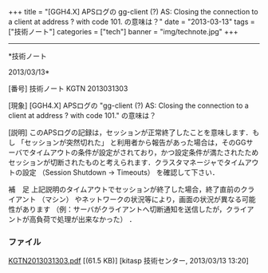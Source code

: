 ﻿+++
title = "[GGH4.X] APSログの gg-client (?) AS: Closing the connection to a client at address ? with code 101. の意味は？"
date = "2013-03-13"
tags = ["技術ノート"]
categories = ["tech"]
banner = "img/technote.jpg"
+++

-----------------------------------------------------------------------------------------------------------------------------

*技術ノート

2013/03/13*


[番号]
技術ノート KGTN 2013031303

[現象]
[GGH4.X] APSログの "gg-client (?) AS: Closing the connection to a
client at address ? with code 101." の意味は？

[説明]
このAPSログの記録は，セッションが正常終了したことを意味します．もし
「セッションが突然切れた」
と利用者から報告があった場合は，そのGGサーバでタイムアウトの条件が設定がされており，かつ設定条件が満たされたためセッションが切断されたものと考えられます．クラスタマネージャでタイムアウトの設定
（Session Shutdown -> Timeouts） を確認して下さい．

補　足
上記説明のタイムアウトでセッションが終了した場合，終了直前のクライアント
（マシン）
やネットワークの状況等により，画面の状況が異なる可能性があります
（例：サーバがクライアントへ切断通知を送信したが，クライアントが高負荷で処理が出来なかった）
．


### ファイル





[KGTN2013031303.pdf](http://techreport.kitasp.net/attachments/download/1278/KGTN2013031303.pdf)
 [(61.5 KB)] [kitasp 技術センター, 2013/03/13
13:20]
